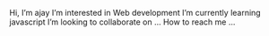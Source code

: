 Hi, I’m ajay
I’m interested in Web development 
I’m currently learning javascript
I’m looking to collaborate on ...
How to reach me ...

<!---
ajay316/ajay316 is a ✨ special ✨ repository because its `README.md` (this file) appears on your GitHub profile.
You can click the Preview link to take a look at your changes.
--->
